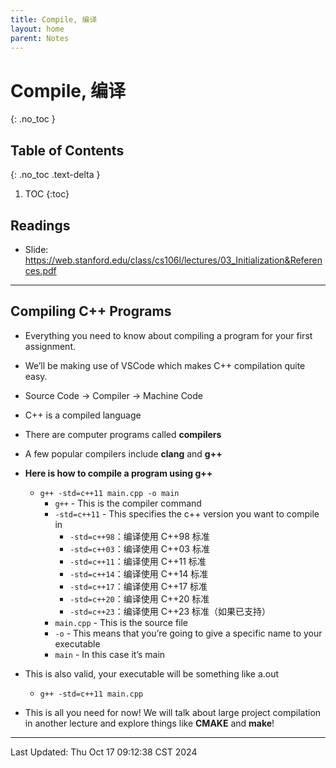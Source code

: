 ```yaml
---
title: Compile, 编译
layout: home
parent: Notes
---
```


# Compile, 编译
{: .no_toc }

## Table of Contents
{: .no_toc .text-delta }

1. TOC
{:toc}

## Readings

- Slide: <https://web.stanford.edu/class/cs106l/lectures/03_Initialization&References.pdf>

---

## Compiling C++ Programs

- Everything you need to know about compiling a program for your first assignment.
- We’ll be making use of VSCode which makes C++ compilation quite easy.

- Source Code -> Compiler -> Machine Code
- C++ is a compiled language
- There are computer programs called **compilers**
- A few popular compilers include **clang** and **g++**
- **Here is how to compile a program using g++**
	- `g++ -std=c++11 main.cpp -o main`
		- `g++` - This is the compiler command
		- `-std=c++11` - This specifies the c++ version you want to compile in
			- `-std=c++98`：编译使用 C++98 标准
			- `-std=c++03`：编译使用 C++03 标准
			- `-std=c++11`：编译使用 C++11 标准
			- `-std=c++14`：编译使用 C++14 标准
			- `-std=c++17`：编译使用 C++17 标准
			- `-std=c++20`：编译使用 C++20 标准
			- `-std=c++23`：编译使用 C++23 标准（如果已支持）
		- `main.cpp` - This is the source file
		- `-o` - This means that you’re going to give a specific name to your executable
		- `main` - In this case it’s main
- This is also valid, your executable will be something like a.out
	- `g++ -std=c++11 main.cpp`

- This is all you need for now! We will talk about large project compilation in another lecture and explore things like **CMAKE** and **make**!

---

Last Updated: Thu Oct 17 09:12:38 CST 2024
